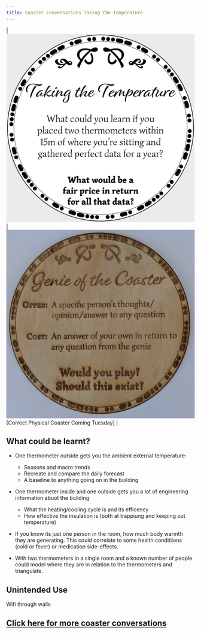 ```yaml
---
title: Coaster Conversations Taking the Temperature
---
```


| ![Coaster2](coasters/img/coaster2.png) |  ![Coaster2](coasters/img/physical1.jpg)  [Correct Physical Coaster Coming Tuesday] | 

## What could be learnt?

* One thermometer outside gets you the ambient external temperature:
    * Seasons and macro trends
    * Recreate and compare the daily forecast
    * A baseline to anything going on in the building

* One thermometer inside and one outside gets you a lot of engineering information abuot the building
    * What the heating/cooling cycle is and its efficency
    * How effective the insulation is (both at trappiung and keeping out temperature)

* If you know its just one person in the room, how much body warmth they are generating. This could correlate to some health conditiions (cold or fever) or medication side-effects. 

* With two thermometers in a single room and a known number of people could model where they are in relation to the thermometers and triangulate.



## Unintended Use

Wifi through walls






## [Click here for more coaster conversations](./coasters)
